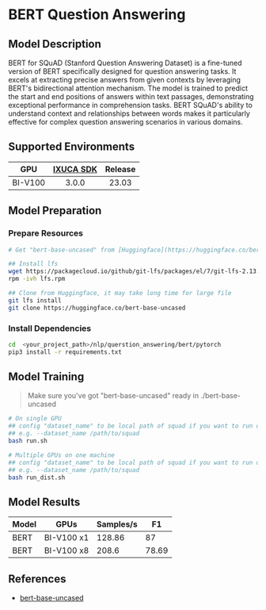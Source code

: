 # BERT Question Answering

## Model Description

BERT for SQuAD (Stanford Question Answering Dataset) is a fine-tuned version of BERT specifically designed for question
answering tasks. It excels at extracting precise answers from given contexts by leveraging BERT's bidirectional
attention mechanism. The model is trained to predict the start and end positions of answers within text passages,
demonstrating exceptional performance in comprehension tasks. BERT SQuAD's ability to understand context and
relationships between words makes it particularly effective for complex question answering scenarios in various domains.

## Supported Environments

| GPU    | [IXUCA SDK](https://gitee.com/deep-spark/deepspark#%E5%A4%A9%E6%95%B0%E6%99%BA%E7%AE%97%E8%BD%AF%E4%BB%B6%E6%A0%88-ixuca) | Release |
| :----: | :----: | :----: |
| BI-V100 | 3.0.0     |  23.03  |

## Model Preparation

### Prepare Resources

```bash
# Get "bert-base-uncased" from [Huggingface](https://huggingface.co/bert-base-uncased)

## Install lfs
wget https://packagecloud.io/github/git-lfs/packages/el/7/git-lfs-2.13.2-1.el7.x86_64.rpm/download -O lfs.rpm
rpm -ivh lfs.rpm

## Clone from Huggingface, it may take long time for large file
git lfs install
git clone https://huggingface.co/bert-base-uncased
```

### Install Dependencies

```bash
cd  <your_project_path>/nlp/querstion_answering/bert/pytorch
pip3 install -r requirements.txt
```

## Model Training

> Make sure you've got "bert-base-uncased" ready in ./bert-base-uncased

```bash
# On single GPU
## config "dataset_name" to be local path of squad if you want to run off-line
## e.g. --dataset_name /path/to/squad
bash run.sh

# Multiple GPUs on one machine
## config "dataset_name" to be local path of squad if you want to run off-line
## e.g. --dataset_name /path/to/squad
bash run_dist.sh
```

## Model Results

| Model | GPUs       | Samples/s | F1    |
|-------|------------|-----------|-------|
| BERT  | BI-V100 x1 | 128.86    | 87    |
| BERT  | BI-V100 x8 | 208.6     | 78.69 |

## References

- [bert-base-uncased](https://huggingface.co/bert-base-uncased)
